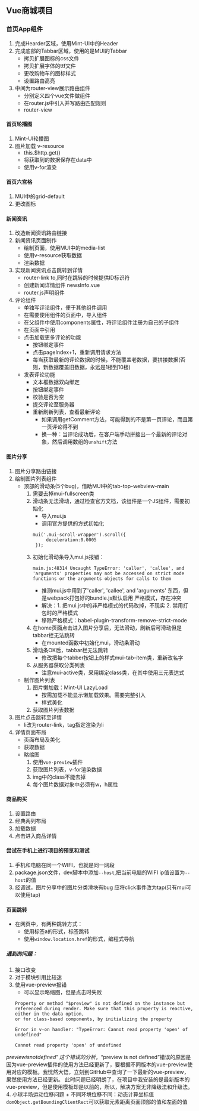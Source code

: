 ## Vue商城项目

### 首页App组件
1. 完成Hearder区域，使用Mint-UI中的Header
2. 完成底部的Tabbar区域，使用的是MUI的Tabbar
    + 拷贝扩展图标的css文件
    + 拷贝扩展字体的ttf文件
    + 更改购物车的图标样式
    + 设置路由高亮
3. 中间为router-view展示路由组件
    + 分别定义四个vue文件做组件
    + 在router.js中引入并写路由匹配规则
    + router-view
#### 首页轮播图
1. Mint-UI轮播图
2. 图片加载  v-resource
   + this.$http.get()
   + 将获取到的数据保存在data中
   + 使用v-for渲染
#### 首页六宫格
1. MUI中的grid-default
2. 更改图标
#### 新闻资讯
1. 改造新闻资讯路由链接
2. 新闻资讯页面制作
   + 绘制页面，使用MUI中的media-list
   + 使用v-resource获取数据
   + 渲染数据
3. 实现新闻资讯点击跳转到详情
   + router-link to,同时在跳转的时候提供ID标识符
   + 创建新闻详情组件 newsInfo.vue
   + router.js声明组件
4. 评论组件
   + 单独写评论组件，便于其他组件调用
   + 在需要使用组件的页面中，导入组件
   + 在父组件中使用components属性，将评论组件注册为自己的子组件
   + 在页面中引用
   + 点击加载更多评论的功能
       + 按钮绑定事件
       + 点击pageIndex+1，重新调用请求方法
       + 每当获取最新的评论数据的时候，不能覆盖老数据，要拼接数据(否则，新数据覆盖旧数据，永远是1楼到10楼)
   + 发表评论功能
       + 文本框数据双向绑定
       + 按钮绑定事件
       + 校验是否为空
       + 提交评论至服务器
       + 重新刷新列表，查看最新评论
          + 如果调用getComment方法，可能得到的不是第一页评论，而且第一页评论得不到
          + 换一种：当评论成功后，在客户端手动拼接出一个最新的评论对象，然后调用数组的`unshift`方法
#### 图片分享
1. 图片分享路由链接
2. 绘制图片列表组件
   + 顶部的滑动条(5个bug)，借助MUI中的tab-top-webview-main
       1. 需要去掉mui-fullscreen类
       2. 滑动条无法滑动，通过检查官方文档，该组件是一个JS组件，需要初始化
           + 导入mui.js
           + 调用官方提供的方式初始化
           ````
           mui('.mui-scroll-wrapper').scroll({
                deceleration:0.0005
            });
           ````
       3. 初始化滑动条导入mui.js报错：
           ````
           main.js:48314 Uncaught TypeError: 'caller', 'callee', and 'arguments' properties may not be accessed on strict mode functions or the arguments objects for calls to them
           ````
           + 推测mui.js中用到了'caller', 'callee', and 'arguments' 东西，但是webpack打包好的bundle.js默认启用 严格模式，存在冲突
           + 解决：1. 把mui.js中的非严格模式的代码改掉，不现实
                   2. 禁用打包时的严格模式
           + 移除严格模式：babel-plugin-transform-remove-strict-mode
       4. 在home页面点击进入图片分享后，无法滑动，刷新后可滑动但是tabbar栏无法跳转
           + 在mounted函数中初始化mui，滑动条滑动
       5. 滑动条OK后，tabbar栏无法跳转
           + 修改把每个tabber按钮上的样式mui-tab-item类，重新改名字
       6. 从服务器获取分类列表
           + 注意mui-active类，采用绑定class类，在其中使用三元表达式
   + 制作图片列表
       1. 图片懒加载：Mint-UI LazyLoad
          + 按需加载不能显示懒加载效果。需要完整引入
          + 样式美化
       2. 获取图片列表数据
3. 图片点击跳转至详情
    + li改为router-link，tag指定渲染为li   
4. 详情页面布局
    + 页面布局及美化
    + 获取数据    
    + 略缩图
        1. 使用`vue-preview`插件
        2. 获取图片列表，v-for渲染数据
        3. img中的class不能去掉
        4. 每个图片数据对象中必须有w，h属性
#### 商品购买
1. 设置路由
2. 经典两列布局
3. 加载数据
4. 点击进入商品详情


#### 尝试在手机上进行项目的预览和测试
1. 手机和电脑在同一个WIFI，也就是同一网段
2. package.json文件，dev脚本中添加`--host`,把当前电脑的WIFI ip值设置为`--host`的值
3. 经调试，图片分享中的图片分类滑块有bug 应将click事件改为tap(只有mui可以使用tap)
#### 页面跳转
+ 在网页中，有两种跳转方式：
    -  使用标签a的形式，标签跳转
    -  使用`window.location.href`的形式，编程式导航


##### 遇到的问题：
1. 接口改变
2. 对于模块引用比较迷
3. 使用vue-preview报错
    + 可以显示略缩图，但是点击时失败
    ````
    Property or method "$preview" is not defined on the instance but referenced during render. Make sure that this property is reactive, either in the data option, 
    or for class-based components, by initializing the property
   ````
   ````
   Error in v-on handler: "TypeError: Cannot read property 'open' of undefined"
   ````
   ````
   Cannot read property 'open' of undefined
   ````
$preview is not defined”这个错误的分析，“$preview is not defined”错误的原因是因为vue-preview插件的使用方法已经更新了，要根据不同版本的vue-preview使用对应的模板。我恍然大悟，立刻到GitHub中查询了一下最新的vue-preview，果然使用方法已经更新。
此时问题已经明朗了，在项目中我安装的是最新版本的vue-preview，但是使用模板却是以前的，所以，解决方案无非降级法和升级法。
4. 小球半场运动位移问题
     + 不同环境位移不同：动态计算坐标值`domObject.getBoundingClientRect`可以获取元素距离页面顶部的值和左面的值
     
